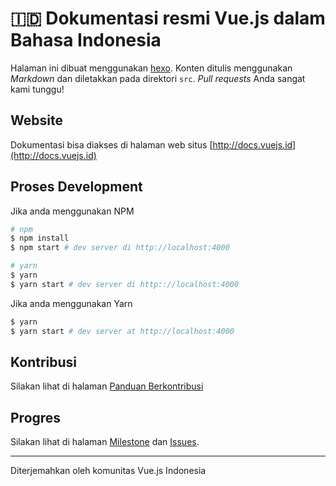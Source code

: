 # 🇮🇩 Dokumentasi resmi Vue.js dalam Bahasa Indonesia

Halaman ini dibuat menggunakan [hexo](http://hexo.io/). Konten ditulis menggunakan _Markdown_ dan diletakkan pada direktori `src`. _*Pull requests*_ Anda sangat kami tunggu!

## Website

Dokumentasi bisa diakses di halaman web situs [http://docs.vuejs.id](http://docs.vuejs.id)

## Proses Development

Jika anda menggunakan NPM
``` bash
# npm
$ npm install
$ npm start # dev server di http://localhost:4000

# yarn
$ yarn
$ yarn start # dev server di http:://localhost:4000
```

Jika anda menggunakan Yarn
``` bash
$ yarn
$ yarn start # dev server at http://localhost:4000
```

## Kontribusi

Silakan lihat di halaman [Panduan Berkontribusi](CONTRIBUTION.md)

## Progres

Silakan lihat di halaman [Milestone](https://github.com/vuejs-id/docs/milestones) dan [Issues](https://github.com/vuejs-id/docs/issues).

----

Diterjemahkan oleh komunitas Vue.js Indonesia
